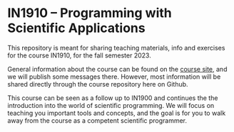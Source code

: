# IN1910 – Programming with Scientific Applications

This repository is meant for sharing teaching materials, info and exercises for the course IN1910, for the fall semester 2023.

General information about the course can be found on the [course site](https://www.uio.no/studier/emner/matnat/ifi/IN1910/h23/index.html), and we will publish some messages there. However, most information will be shared directly through the course repository here on Github.


This course can be seen as a follow up to IN1900 and continues the the introduction into the world of scientific programming. We will focus on teaching you important tools and concepts, and the goal is for you to walk away from the course as a competent scientific programmer.
